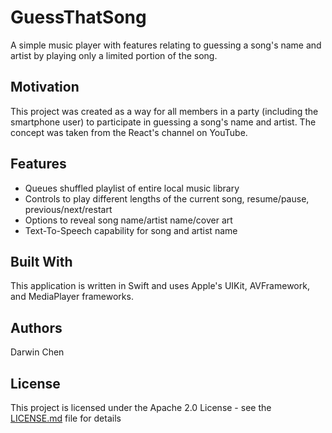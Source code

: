 # GuessThatSong
A simple music player with features relating to guessing a song's name and artist by playing only a limited portion of the song.

## Motivation
This project was created as a way for all members in a party (including the smartphone user) to participate in guessing a song's name and artist. The concept was taken from the React's channel on YouTube.

## Features
- Queues shuffled playlist of entire local music library
- Controls to play different lengths of the current song, resume/pause, previous/next/restart
- Options to reveal song name/artist name/cover art
- Text-To-Speech capability for song and artist name

## Built With
This application is written in Swift and uses Apple's UIKit, AVFramework, and MediaPlayer frameworks.

## Authors

Darwin Chen

## License

This project is licensed under the Apache 2.0 License - see the [LICENSE.md](LICENSE.md) file for details
